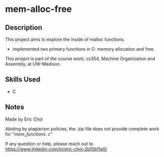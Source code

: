 # mem-alloc-free
## Description
This project aims to explore the inside of malloc functions.
- implemented two primary functions in C: memory allocation and free.

This project is part of the course work; cs354, Machine Organization and Assembly, at UW-Madison.

## Skills Used
- C

## Notes
Made by Eric Choi

Abiding by plagiarism policies, the .zip file does not provide complete work for "*mem_functions. c*"

If any question or help, please reach out to https://www.linkedin.com/in/eric-choi-2b10b11a0/
